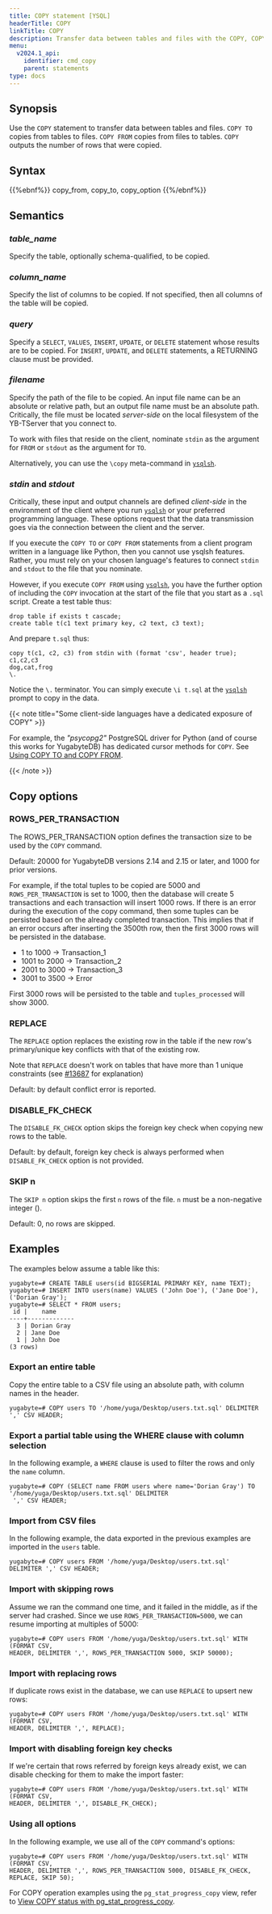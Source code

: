 ```yaml
---
title: COPY statement [YSQL]
headerTitle: COPY
linkTitle: COPY
description: Transfer data between tables and files with the COPY, COPY TO, and COPY FROM statements.
menu:
  v2024.1_api:
    identifier: cmd_copy
    parent: statements
type: docs
---
```


## Synopsis

Use the `COPY` statement to transfer data between tables and files. `COPY TO` copies from tables to files. `COPY FROM` copies from files to tables. `COPY` outputs the number of rows that were copied.

## Syntax

{{%ebnf%}}
  copy_from,
  copy_to,
  copy_option
{{%/ebnf%}}

## Semantics

### *table_name*

Specify the table, optionally schema-qualified, to be copied.

### *column_name*

Specify the list of columns to be copied. If not specified, then all columns of the table will be copied.

### *query*

Specify a `SELECT`, `VALUES`, `INSERT`, `UPDATE`, or `DELETE` statement whose results are to be copied. For `INSERT`, `UPDATE`, and `DELETE` statements, a RETURNING clause must be provided.

### *filename*

Specify the path of the file to be copied. An input file name can be an absolute or relative path, but an output file name must be an absolute path. Critically, the file must be located _server-side_ on the local filesystem of the YB-TServer that you connect to.

To work with files that reside on the client, nominate `stdin` as the argument for `FROM` or `stdout` as the argument for `TO`.

Alternatively, you can use the `\copy` meta-command in [`ysqlsh`](../../../../../api/ysqlsh#copy-table-column-list-query-from-to-filename-program-command-stdin-stdout-pstdin-pstdout-with-option).

### *stdin* and *stdout*

Critically, these input and output channels are defined _client-side_ in the environment of the client where you run  [`ysqlsh`](../../../../../api/ysqlsh#copy-table-column-list-query-from-to-filename-program-command-stdin-stdout-pstdin-pstdout-with-option) or your preferred programming language. These options request that the data transmission goes via the connection between the client and the server.

If you execute the `COPY TO` or `COPY FROM` statements  from a client program written in a language like Python, then you cannot use ysqlsh features. Rather, you must rely on your chosen language's features to connect `stdin` and `stdout` to the file that you nominate.

However, if  you execute `COPY FROM` using  [`ysqlsh`](../../../../../api/ysqlsh#copy-table-column-list-query-from-to-filename-program-command-stdin-stdout-pstdin-pstdout-with-option), you have the further option of including the `COPY` invocation at the start of the file that you start as a `.sql` script. Create a test table thus:

```plpgsql
drop table if exists t cascade;
create table t(c1 text primary key, c2 text, c3 text);
```

And prepare `t.sql` thus:

```
copy t(c1, c2, c3) from stdin with (format 'csv', header true);
c1,c2,c3
dog,cat,frog
\.
```

Notice the `\.` terminator. You can simply execute `\i t.sql` at the  [`ysqlsh`](../../../../../api/ysqlsh#copy-table-column-list-query-from-to-filename-program-command-stdin-stdout-pstdin-pstdout-with-option) prompt to copy in the data.

{{< note title="Some client-side languages have a dedicated exposure of COPY" >}}

For example, the _"psycopg2"_ PostgreSQL driver for Python (and of course this works for YugabyteDB) has dedicated cursor methods for `COPY`. See [Using COPY TO and COPY FROM](https://www.psycopg.org/docs/usage.html#using-copy-to-and-copy-from).

{{< /note >}}

## Copy options

### ROWS_PER_TRANSACTION

The ROWS_PER_TRANSACTION option defines the transaction size to be used by the `COPY` command.

Default: 20000 for YugabyteDB versions 2.14 and 2.15 or later, and 1000 for prior versions.

For example, if the total tuples to be copied are 5000 and `ROWS_PER_TRANSACTION` is set to 1000, then the database will create 5 transactions and each transaction will insert 1000 rows. If there is an error during the execution of the copy command, then some tuples can be persisted based on the already completed transaction. This implies that if an error occurs after inserting the 3500th row, then the first 3000 rows will be persisted in the database.

- 1 to 1000 →  Transaction_1
- 1001 to 2000 → Transaction_2
- 2001 to 3000 → Transaction_3
- 3001 to 3500 → Error

First 3000 rows will be persisted to the table and `tuples_processed` will show 3000.

### REPLACE

The `REPLACE` option replaces the existing row in the table if the new row's primary/unique key conflicts with that of the existing row.

Note that `REPLACE` doesn't work on tables that have more than 1 unique constraints (see [#13687](https://github.com/yugabyte/yugabyte-db/issues/13687) for explanation)

Default: by default conflict error is reported.

### DISABLE_FK_CHECK

The `DISABLE_FK_CHECK` option skips the foreign key check when copying new rows to the table.

Default: by default, foreign key check is always performed when `DISABLE_FK_CHECK` option is not provided.

### SKIP n

The `SKIP n` option skips the first `n` rows of the file. `n` must be a non-negative integer ().

Default: 0, no rows are skipped.

## Examples

The examples below assume a table like this:

```plpgsql
yugabyte=# CREATE TABLE users(id BIGSERIAL PRIMARY KEY, name TEXT);
yugabyte=# INSERT INTO users(name) VALUES ('John Doe'), ('Jane Doe'), ('Dorian Gray');
yugabyte=# SELECT * FROM users;
 id |    name
----+-------------
  3 | Dorian Gray
  2 | Jane Doe
  1 | John Doe
(3 rows)
```

### Export an entire table

Copy the entire table to a CSV file using an absolute path, with column names in the header.

```plpgsql
yugabyte=# COPY users TO '/home/yuga/Desktop/users.txt.sql' DELIMITER ',' CSV HEADER;
```

### Export a partial table using the WHERE clause with column selection

In the following example, a `WHERE` clause is used to filter the rows and only the `name` column.

```plpgsql
yugabyte=# COPY (SELECT name FROM users where name='Dorian Gray') TO '/home/yuga/Desktop/users.txt.sql' DELIMITER
 ',' CSV HEADER;
```

### Import from CSV files

In the following example, the data exported in the previous examples are imported in the `users` table.

```plpgsql
yugabyte=# COPY users FROM '/home/yuga/Desktop/users.txt.sql' DELIMITER ',' CSV HEADER;
```

### Import with skipping rows

Assume we ran the command one time, and it failed in the middle, as if the server had crashed.
Since we use `ROWS_PER_TRANSACTION=5000`, we can resume importing at multiples of 5000:

```plpgsql
yugabyte=# COPY users FROM '/home/yuga/Desktop/users.txt.sql' WITH (FORMAT CSV,
HEADER, DELIMITER ',', ROWS_PER_TRANSACTION 5000, SKIP 50000);
```


### Import with replacing rows

If duplicate rows exist in the database, we can use `REPLACE` to upsert new rows:

```plpgsql
yugabyte=# COPY users FROM '/home/yuga/Desktop/users.txt.sql' WITH (FORMAT CSV,
HEADER, DELIMITER ',', REPLACE);
```

### Import with disabling foreign key checks

If we're certain that rows referred by foreign keys already exist, we can disable checking for them to make the import faster:

```plpgsql
yugabyte=# COPY users FROM '/home/yuga/Desktop/users.txt.sql' WITH (FORMAT CSV,
HEADER, DELIMITER ',', DISABLE_FK_CHECK);
```

### Using all options

In the following example, we use all of the `COPY` command's options:

```plpgsql
yugabyte=# COPY users FROM '/home/yuga/Desktop/users.txt.sql' WITH (FORMAT CSV,
HEADER, DELIMITER ',', ROWS_PER_TRANSACTION 5000, DISABLE_FK_CHECK, REPLACE, SKIP 50);
```

For COPY operation examples using the `pg_stat_progress_copy` view, refer to [View COPY status with pg_stat_progress_copy](../../../../../explore/observability/pg-stat-progress-copy/).
